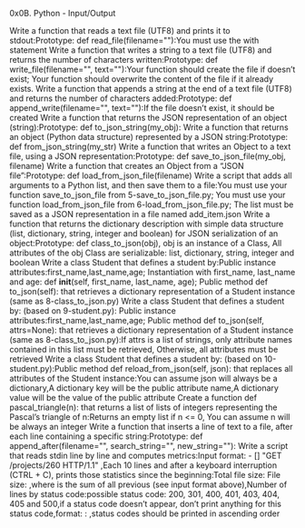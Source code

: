 0x0B. Python - Input/Output

Write a function that reads a text file (UTF8) and prints it to stdout:Prototype: def read_file(filename=""):You must use the with statement
Write a function that writes a string to a text file (UTF8) and returns the number of characters written:Prototype: def write_file(filename="", text=""):Your function should create the file if doesn’t exist; Your function should overwrite the content of the file if it already exists.
Write a function that appends a string at the end of a text file (UTF8) and returns the number of characters added:Prototype: def append_write(filename="", text=""):If the file doesn’t exist, it should be created
Write a function that returns the JSON representation of an object (string):Prototype: def to_json_string(my_obj):
Write a function that returns an object (Python data structure) represented by a JSON string:Prototype: def from_json_string(my_str)
Write a function that writes an Object to a text file, using a JSON representation:Prototype: def save_to_json_file(my_obj, filename)
Write a function that creates an Object from a “JSON file”:Prototype: def load_from_json_file(filename)
Write a script that adds all arguments to a Python list, and then save them to a file:You must use your function save_to_json_file from 5-save_to_json_file.py; You must use your function load_from_json_file from 6-load_from_json_file.py; The list must be saved as a JSON representation in a file named add_item.json
Write a function that returns the dictionary description with simple data structure (list, dictionary, string, integer and boolean) for JSON serialization of an object:Prototype: def class_to_json(obj), obj is an instance of a Class, All attributes of the obj Class are serializable: list, dictionary, string, integer and boolean
Write a class Student that defines a student by:Public instance attributes:first_name,last_name,age; Instantiation with first_name, last_name and age: def __init__(self, first_name, last_name, age); Public method def to_json(self): that retrieves a dictionary representation of a Student instance (same as 8-class_to_json.py)
Write a class Student that defines a student by: (based on 9-student.py): Public instance attributes:first_name,last_name,age; Public method def to_json(self, attrs=None): that retrieves a dictionary representation of a Student instance (same as 8-class_to_json.py):If attrs is a list of strings, only attribute names contained in this list must be retrieved, Otherwise, all attributes must be retrieved
Write a class Student that defines a student by: (based on 10-student.py):Public method def reload_from_json(self, json): that replaces all attributes of the Student instance:You can assume json will always be a dictionary,A dictionary key will be the public attribute name,A dictionary value will be the value of the public attribute
Create a function def pascal_triangle(n): that returns a list of lists of integers representing the Pascal’s triangle of n:Returns an empty list if n <= 0, You can assume n will be always an integer
Write a function that inserts a line of text to a file, after each line containing a specific string:Prototype: def append_after(filename="", search_string="", new_string=""):
Write a script that reads stdin line by line and computes metrics:Input format: <IP Address> - [<date>] "GET /projects/260 HTTP/1.1" <status code> <file size>,Each 10 lines and after a keyboard interruption (CTRL + C), prints those statistics since the beginning:Total file size: File size: <total size>,where is the sum of all previous (see input format above),Number of lines by status code:possible status code: 200, 301, 400, 401, 403, 404, 405 and 500,if a status code doesn’t appear, don’t print anything for this status code,format: <status code>: <number>,status codes should be printed in ascending order
